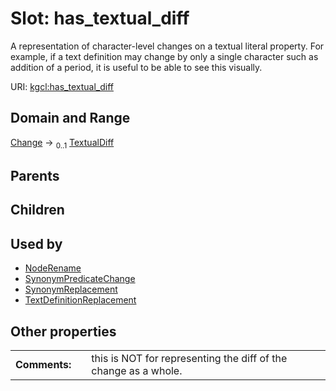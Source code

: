 
# Slot: has_textual_diff


A representation of character-level changes on a textual literal property. For example, if a text definition may change by only a single character such as addition of a period, it is useful to be able to see this visually.

URI: [kgcl:has_textual_diff](http://w3id.org/kgcl/has_textual_diff)


## Domain and Range

[Change](Change.md) &#8594;  <sub>0..1</sub> [TextualDiff](TextualDiff.md)

## Parents


## Children


## Used by

 * [NodeRename](NodeRename.md)
 * [SynonymPredicateChange](SynonymPredicateChange.md)
 * [SynonymReplacement](SynonymReplacement.md)
 * [TextDefinitionReplacement](TextDefinitionReplacement.md)

## Other properties

|  |  |  |
| --- | --- | --- |
| **Comments:** | | this is NOT for representing the diff of the change as a whole. |

